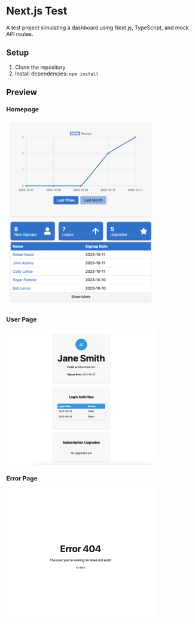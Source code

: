 # Next.js Test

A test project simulating a dashboard using Next.js, TypeScript, and mock API routes.

## Setup

1. Clone the repository
2. Install dependencies:
   `npm install`

## Preview

### Homepage

<img src="./public/homepage.png" alt="homepage" width="400px"/>

### User Page

<img src="./public/userpage.png" alt="user page" width="400px"/>

### Error Page

<img src="./public/error.png" alt="error page" width="400px"/>
